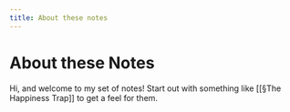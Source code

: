 ```yaml
---
title: About these notes
---
```

# About these Notes
Hi, and welcome to my set of notes! Start out with something like [[§The Happiness Trap]] to get a feel for them.
